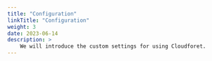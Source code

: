 ```yaml
---
title: "Configuration"
linkTitle: "Configuration"
weight: 3
date: 2023-06-14
description: >
    We will introduce the custom settings for using Cloudforet.
---
```

